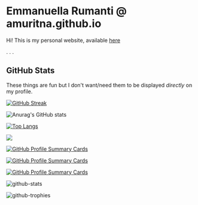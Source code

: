 # Emmanuella Rumanti @ amuritna.github.io
Hi! This is my personal website, available [here](https://amuritna.github.io)

.
.
.

## GitHub Stats
These things are fun but I don't want/need them to be displayed *directly* on my profile.

[![GitHub Streak](https://streak-stats.demolab.com/?user=amuritna&theme=transparent)](https://git.io/streak-stats)

![Anurag's GitHub stats](https://github-readme-stats.vercel.app/api?username=amuritna\&show_icons=true\&show=reviews,discussions_started,discussions_answered,prs_merged,prs_merged_percentage&theme=transparent)

[![Top Langs](https://github-readme-stats.vercel.app/api/top-langs/?username=amuritna&theme=transparent)](https://github.com/anuraghazra/github-readme-stats)

<img src="https://github-profile-trophy.vercel.app/?username=amuritna&no-bg=true&theme=juicyfresh" />

[![GitHub Profile Summary Cards](http://github-profile-summary-cards.vercel.app/api/cards/profile-details?username=amuritna&theme=transparent)](https://github.com/vn7n24fzkq/github-profile-summary-cards)

[![GitHub Profile Summary Cards](http://github-profile-summary-cards.vercel.app/api/cards/most-commit-language?username=amuritna&theme=transparent)](https://github.com/vn7n24fzkq/github-profile-summary-cards)

[![GitHub Profile Summary Cards](http://github-profile-summary-cards.vercel.app/api/cards/productive-time?username=amuritna&theme=transparent)](https://github.com/vn7n24fzkq/github-profile-summary-cards)

![github-stats](https://stats.dooboo.io/api/github-stats-advanced?login=amuritna)

![github-trophies](https://stats.dooboo.io/api/github-trophies?login=amuritna)
